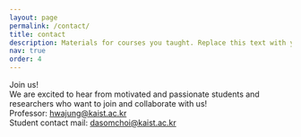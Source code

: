 ```yaml
---
layout: page
permalink: /contact/
title: contact
description: Materials for courses you taught. Replace this text with your description.
nav: true
order: 4
---
```


Join us!  
We are excited to hear from motivated and passionate students and researchers who want to join and collaborate with us!  
Professor: hwajung@kaist.ac.kr  
Student contact mail: dasomchoi@kaist.ac.kr
